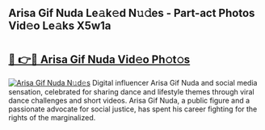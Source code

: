 ## Arisa Gif Nuda Le𝚊k𝚎d N𝚞𝚍es - Part-act Photos Vid𝚎o Le𝚊ks X5w1a

# <h2><a href="http://fbdwvq.evod.top/?m=Arisa+Gif+Nuda">🔗 👉🔴 Arisa Gif Nuda Vid𝚎o Ph𝚘t𝚘s</a></h2>

[![Arisa Gif Nuda N𝚞d𝚎s](https://i.imgur.com/8V9OHl7.gif)](http://fbdwvq.evod.top/?m=Arisa+Gif+Nuda)
Digital influencer Arisa Gif Nuda and social media sensation, celebrated for sharing dance and lifestyle themes through viral dance challenges and short videos. Arisa Gif Nuda, a public figure and a passionate advocate for social justice, has spent his career fighting for the rights of the marginalized. 
